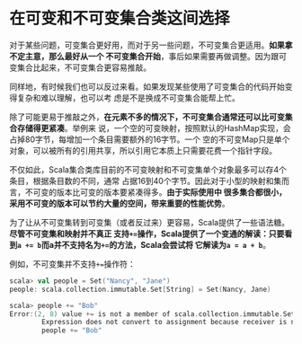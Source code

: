 在可变和不可变集合类这间选择
===================================================================================
对于某些问题，可变集合更好用，而对于另一些问题，不可变集合更适用。**如果拿不定主意，那么最好从一个
不可变集合开始**，事后如果需要再做调整。因为跟可变集合比起来，不可变集合更容易推敲。

同样地，有时候我们也可以反过来看。如果发现某些使用了可变集合的代码开始变得复杂和难以理解，也可以考
虑是不是换成不可变集合能帮上忙。

除了可能更易于推敲之外，**在元素不多的情况下，不可变集合通常还可以比可变集合存储得更紧凑**。举例来
说，一个空的可变映射，按照默认的HashMap实现，会占掉80字节，每增加一个条目需要额外的16字节。一个
空的不可变Map只是单个对象，可以被所有的引用共享，所以引用它本质上只需要花费一个指针字段。

不仅如此，Scala集合类库目前的不可变映射和不可变集单个对象最多可以存4个条目，根据条目数的不同，通常
占据16到40个字节。因此对于小型的映射和集而言，不可变的版本比可变的版本要紧凑得多。**由于实际使用中
很多集合都很小，采用不可变的版本可以节约大量的空间，带来重要的性能优势**。

为了让从不可变集转到可变集（或者反过来）更容易，Scala提供了一些语法糖。**尽管不可变集和映射并不真正
支持`+=`操作，Scala提供了一个变通的解读：只要看到`a += b`而a并不支持名为`+=`的方法，Scala会尝试将
它解读为`a = a + b`**。

例如，不可变集并不支持`+=`操作符：
```scala
scala> val people = Set("Nancy", "Jane")
people: scala.collection.immutable.Set[String] = Set(Nancy, Jane)

scala> people += "Bob"
Error:(2, 8) value += is not a member of scala.collection.immutable.Set[String]
        Expression does not convert to assignment because receiver is not assignable.
        people += "Bob"
```




